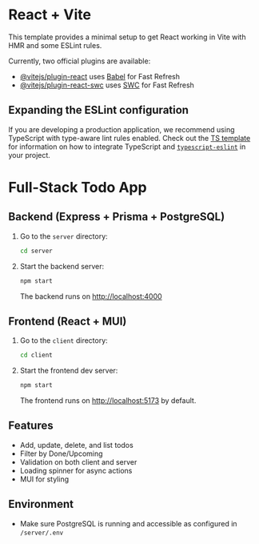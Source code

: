 # React + Vite

This template provides a minimal setup to get React working in Vite with HMR and some ESLint rules.

Currently, two official plugins are available:

- [@vitejs/plugin-react](https://github.com/vitejs/vite-plugin-react/blob/main/packages/plugin-react) uses [Babel](https://babeljs.io/) for Fast Refresh
- [@vitejs/plugin-react-swc](https://github.com/vitejs/vite-plugin-react/blob/main/packages/plugin-react-swc) uses [SWC](https://swc.rs/) for Fast Refresh

## Expanding the ESLint configuration

If you are developing a production application, we recommend using TypeScript with type-aware lint rules enabled. Check out the [TS template](https://github.com/vitejs/vite/tree/main/packages/create-vite/template-react-ts) for information on how to integrate TypeScript and [`typescript-eslint`](https://typescript-eslint.io) in your project.

# Full-Stack Todo App

## Backend (Express + Prisma + PostgreSQL)

1. Go to the `server` directory:
   ```bash
   cd server
   ```
2. Start the backend server:
   ```bash
   npm start
   ```
   The backend runs on [http://localhost:4000](http://localhost:4000)

## Frontend (React + MUI)

1. Go to the `client` directory:
   ```bash
   cd client
   ```
2. Start the frontend dev server:
   ```bash
   npm start
   ```
   The frontend runs on [http://localhost:5173](http://localhost:5173) by default.

## Features
- Add, update, delete, and list todos
- Filter by Done/Upcoming
- Validation on both client and server
- Loading spinner for async actions
- MUI for styling

## Environment
- Make sure PostgreSQL is running and accessible as configured in `/server/.env`
